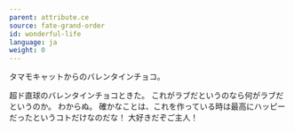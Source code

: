 ```yaml
---
parent: attribute.ce
source: fate-grand-order
id: wonderful-life
language: ja
weight: 0
---
```


タマモキャットからのバレンタインチョコ。

超ド直球のバレンタインチョコときた。
これがラブだというのなら何がラブだというのか。
わからぬ。
確かなことは、これを作っている時は最高にハッピーだったというコトだけなのだな！
大好きだぞご主人！
